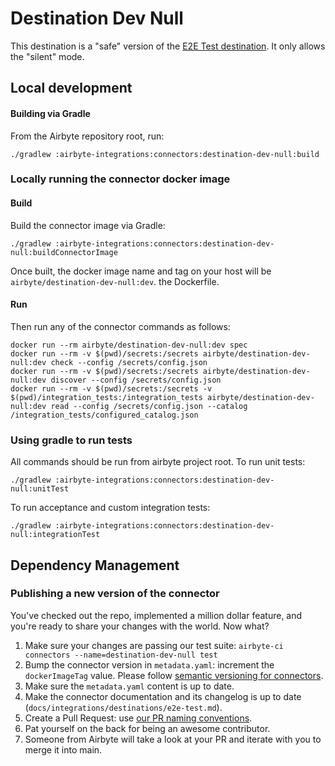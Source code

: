 # Destination Dev Null

This destination is a "safe" version of the [E2E Test destination](https://docs.airbyte.io/integrations/destinations/e2e-test). It only allows the "silent" mode.

## Local development

#### Building via Gradle

From the Airbyte repository root, run:

```
./gradlew :airbyte-integrations:connectors:destination-dev-null:build
```

### Locally running the connector docker image

#### Build

Build the connector image via Gradle:

```
./gradlew :airbyte-integrations:connectors:destination-dev-null:buildConnectorImage
```

Once built, the docker image name and tag on your host will be `airbyte/destination-dev-null:dev`.
the Dockerfile.

#### Run

Then run any of the connector commands as follows:

```
docker run --rm airbyte/destination-dev-null:dev spec
docker run --rm -v $(pwd)/secrets:/secrets airbyte/destination-dev-null:dev check --config /secrets/config.json
docker run --rm -v $(pwd)/secrets:/secrets airbyte/destination-dev-null:dev discover --config /secrets/config.json
docker run --rm -v $(pwd)/secrets:/secrets -v $(pwd)/integration_tests:/integration_tests airbyte/destination-dev-null:dev read --config /secrets/config.json --catalog /integration_tests/configured_catalog.json
```

### Using gradle to run tests

All commands should be run from airbyte project root.
To run unit tests:

```
./gradlew :airbyte-integrations:connectors:destination-dev-null:unitTest
```

To run acceptance and custom integration tests:

```
./gradlew :airbyte-integrations:connectors:destination-dev-null:integrationTest
```

## Dependency Management

### Publishing a new version of the connector

You've checked out the repo, implemented a million dollar feature, and you're ready to share your changes with the world. Now what?

1. Make sure your changes are passing our test suite: `airbyte-ci connectors --name=destination-dev-null test`
2. Bump the connector version in `metadata.yaml`: increment the `dockerImageTag` value. Please follow [semantic versioning for connectors](https://docs.airbyte.com/contributing-to-airbyte/resources/pull-requests-handbook/#semantic-versioning-for-connectors).
3. Make sure the `metadata.yaml` content is up to date.
4. Make the connector documentation and its changelog is up to date (`docs/integrations/destinations/e2e-test.md`).
5. Create a Pull Request: use [our PR naming conventions](https://docs.airbyte.com/contributing-to-airbyte/resources/pull-requests-handbook/#pull-request-title-convention).
6. Pat yourself on the back for being an awesome contributor.
7. Someone from Airbyte will take a look at your PR and iterate with you to merge it into main.
